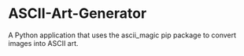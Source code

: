 # ASCII-Art-Generator
A Python application that uses the ascii_magic pip package to convert images into ASCII art.
